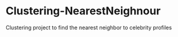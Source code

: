 # Clustering-NearestNeighnour
Clustering project to find the nearest neighbor to celebrity profiles
